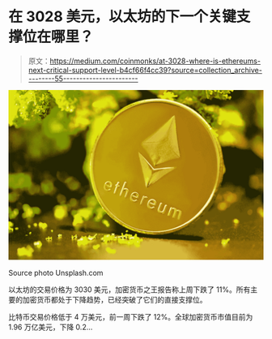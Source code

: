 # 在 3028 美元，以太坊的下一个关键支撑位在哪里？

> 原文：<https://medium.com/coinmonks/at-3028-where-is-ethereums-next-critical-support-level-b4cf66f4cc39?source=collection_archive---------55----------------------->

![](img/9ddf50cb9c981de6fb96946f66f726b8.png)

Source photo Unsplash.com

以太坊的交易价格为 3030 美元，加密货币之王报告称上周下跌了 11%。所有主要的加密货币都处于下降趋势，已经突破了它们的直接支撑位。

比特币交易价格低于 4 万美元，前一周下跌了 12%。全球加密货币市值目前为 1.96 万亿美元，下降 0.2…